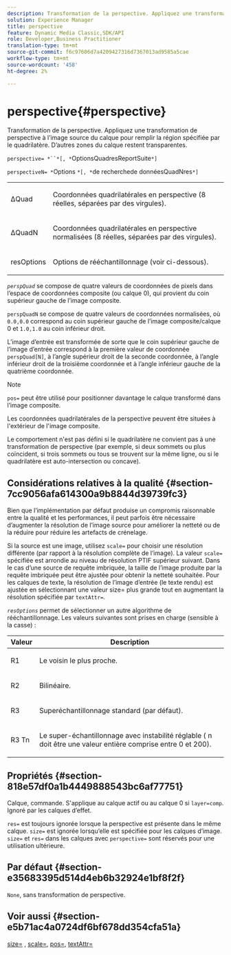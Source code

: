 ```yaml
---
description: Transformation de la perspective. Appliquez une transformation de perspective à l’image source du calque pour remplir la région spécifiée par le quadrilatère. D’autres zones du calque restent transparentes.
solution: Experience Manager
title: perspective
feature: Dynamic Media Classic,SDK/API
role: Developer,Business Practitioner
translation-type: tm+mt
source-git-commit: f6c97606d7a4209427316d7367013ad9585a5cae
workflow-type: tm+mt
source-wordcount: '458'
ht-degree: 2%

---
```



# perspective{#perspective}

Transformation de la perspective. Appliquez une transformation de perspective à l’image source du calque pour remplir la région spécifiée par le quadrilatère. D’autres zones du calque restent transparentes.

`perspective= *``*[, *`OptionsQuadresReportSuite`*]`

`perspectiveN= *`Options `*[, *`de recherchede donnéesQuadNres`*]`

<table id="simpletable_4BD38BBF53964F7D97B9E58914C97B3F"> 
 <tr class="strow"> 
  <td class="stentry"> <p><span class="varname"> ΔQuad</span> </p></td> 
  <td class="stentry"> <p>Coordonnées quadrilatérales en perspective (8 réelles, séparées par des virgules). </p></td> 
 </tr> 
 <tr class="strow"> 
  <td class="stentry"> <p><span class="varname"> ΔQuadN</span> </p></td> 
  <td class="stentry"> <p>Coordonnées quadrilatérales en perspective normalisées (8 réelles, séparées par des virgules). </p></td> 
 </tr> 
 <tr class="strow"> 
  <td class="stentry"> <p><span class="varname"> resOptions</span> </p></td> 
  <td class="stentry"> <p>Options de rééchantillonnage (voir ci-dessous). </p></td> 
 </tr> 
</table>

*`perspQuad`* se compose de quatre valeurs de coordonnées de pixels dans l’espace de coordonnées composite (ou calque 0), qui provient du coin supérieur gauche de l’image composite.

`perspQuadN` se compose de quatre valeurs de coordonnées normalisées, où  `0.0,0.0` correspond au coin supérieur gauche de l’image composite/calque 0 et  `1.0,1.0` au coin inférieur droit.

L’image d’entrée est transformée de sorte que le coin supérieur gauche de l’image d’entrée correspond à la première valeur de coordonnée `perspQuad[N]`, à l’angle supérieur droit de la seconde coordonnée, à l’angle inférieur droit de la troisième coordonnée et à l’angle inférieur gauche de la quatrième coordonnée.

>[!NOTE]
>
>`pos=` peut être utilisé pour positionner davantage le calque transformé dans l’image composite.

Les coordonnées quadrilatérales de la perspective peuvent être situées à l&#39;extérieur de l&#39;image composite.

Le comportement n&#39;est pas défini si le quadrilatère ne convient pas à une transformation de perspective (par exemple, si deux sommets ou plus coïncident, si trois sommets ou tous se trouvent sur la même ligne, ou si le quadrilatère est auto-intersection ou concave).

## Considérations relatives à la qualité {#section-7cc9056afa614300a9b8844d39739fc3}

Bien que l’implémentation par défaut produise un compromis raisonnable entre la qualité et les performances, il peut parfois être nécessaire d’augmenter la résolution de l’image source pour améliorer la netteté ou de la réduire pour réduire les artefacts de crénelage.

Si la source est une image, utilisez `scale=` pour choisir une résolution différente (par rapport à la résolution complète de l’image). La valeur `scale=` spécifiée est arrondie au niveau de résolution PTIF supérieur suivant. Dans le cas d’une source de requête imbriquée, la taille de l’image produite par la requête imbriquée peut être ajustée pour obtenir la netteté souhaitée. Pour les calques de texte, la résolution de l’image d’entrée (le texte rendu) est ajustée en sélectionnant une valeur size= plus grande tout en augmentant la résolution spécifiée par `textAttr=`.

*`resOptions`* permet de sélectionner un autre algorithme de rééchantillonnage. Les valeurs suivantes sont prises en charge (sensible à la casse) :

<table id="table_0F20007986324E228096888ED37219C0"> 
 <thead> 
  <tr> 
   <th class="entry"> <b> Valeur</b> </th> 
   <th class="entry"> <b> Description</b> </th> 
  </tr> 
 </thead>
 <tbody> 
  <tr> 
   <td> <p> <span class="codeph"> R1</span> </p> </td> 
   <td> <p> Le voisin le plus proche. </p> </td> 
  </tr> 
  <tr> 
   <td> <p> <span class="codeph"> R2</span> </p> </td> 
   <td> <p> Bilinéaire. </p> </td> 
  </tr> 
  <tr> 
   <td> <p> <span class="codeph"> R3</span> </p> </td> 
   <td> <p> Superéchantillonnage standard (par défaut). </p> </td> 
  </tr> 
  <tr> 
   <td> <p> <span class="codeph">R3<span class="varname"> Tn</span></span> </p> </td> 
   <td> <p> Le super-échantillonnage avec instabilité réglable (<span class="varname"> n</span> doit être une valeur entière comprise entre 0 et 200). </p> </td> 
  </tr> 
 </tbody> 
</table>

## Propriétés {#section-818e57df0a1b4449888543bc6af77751}

Calque, commande. S&#39;applique au calque actif ou au calque 0 si `layer=comp`. Ignoré par les calques d’effet.

`res=` est toujours ignorée lorsque la perspective est présente dans le même calque. `size=` est ignorée lorsqu’elle est spécifiée pour les calques d’image. `size=` et  `res=` dans les calques avec  `perspective=` sont réservés pour une utilisation ultérieure.

## Par défaut {#section-e35683395d514d4eb6b32924e1bf8f2f}

`None`, sans transformation de perspective.

## Voir aussi {#section-e5b71ac4a0724df6bf678dd354cfa51a}

[size=](../../../../../is-api/http-ref/image-serving-api-ref/c-http-protocol-reference/c-data-types/r-size.md#reference-04d383f32c7b4003bed9978cb854747b) ,  [scale=](../../../../../is-api/http-ref/image-serving-api-ref/c-http-protocol-reference/c-command-reference/r-is-http-scale.md#reference-098c30cea1764f189e6f7c7e400cc065),  [pos=](../../../../../is-api/http-ref/image-serving-api-ref/c-http-protocol-reference/c-command-reference/r-pos.md#reference-65de948f4b404f1182b22119ca332143),  [textAttr=](../../../../../is-api/http-ref/image-serving-api-ref/c-http-protocol-reference/c-command-reference/r-textattr.md#reference-ff00484fa3244286abeff34911f7ec0d)
